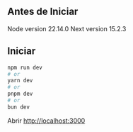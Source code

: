 ## Antes de Iniciar
Node version 22.14.0
Next version 15.2.3

## Iniciar

```bash
npm run dev
# or
yarn dev
# or
pnpm dev
# or
bun dev
```

Abrir [http://localhost:3000](http://localhost:3000) 
